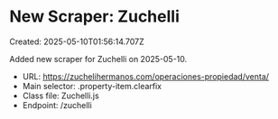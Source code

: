 # New Scraper: Zuchelli

Created: 2025-05-10T01:56:14.707Z

Added new scraper for Zuchelli on 2025-05-10.

- URL: https://zuchelihermanos.com/operaciones-propiedad/venta/
- Main selector: .property-item.clearfix
- Class file: Zuchelli.js
- Endpoint: /zuchelli